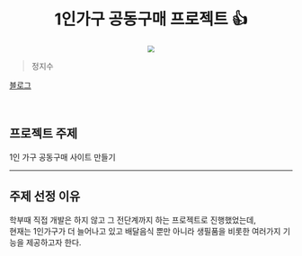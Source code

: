 <h1 align="center">1인가구 공동구매 프로젝트 👍</h1>

<div align="center">
  <img src="./img/him.jpeg"
  style="zoom:76%;" align="center"/>
</div>

> 정지수

[블로그](https://velog.io/@zizi219/)

<br>

## 프로젝트 주제

1인 가구 공동구매 사이트 만들기

---

## 주제 선정 이유

학부때 직접 개발은 하지 않고 그 전단계까지 하는 프로젝트로 진행했었는데,  
현재는 1인가구가 더 늘어나고 있고 배달음식 뿐만 아니라 생필품을 비롯한 여러가지 기능을 제공하고자 한다.


